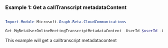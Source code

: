 ### Example 1: Get a callTranscript metadataContent

```powershell

Import-Module Microsoft.Graph.Beta.CloudCommunications

Get-MgBetaUserOnlineMeetingTranscriptMetadataContent -UserId $userId -OnlineMeetingId $onlineMeetingId -CallTranscriptId $callTranscriptId

```
This example will get a calltranscript metadatacontent

